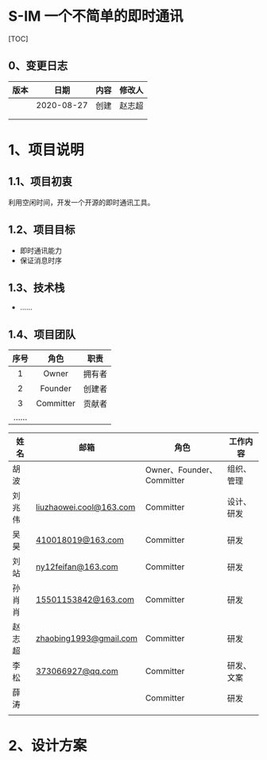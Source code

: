 # S-IM  一个不简单的即时通讯
[TOC]

## 0、变更日志

| 版本 | 日期       | 内容           | 修改人 |
| ---- | ---------- | -------------- | ------ |
|      | 2020-08-27 | 创建           | 赵志超 |
|      |  | | |
|      |  | | |

# 1、项目说明

## 1.1、项目初衷

利用空闲时间，开发一个开源的即时通讯工具。

## 1.2、项目目标

+ 即时通讯能力
+ 保证消息时序

## 1.3、技术栈
+ ……

## 1.4、项目团队

| 序号 |   角色    |  职责  |
| :--: | :-------: | :----: |
|  1   |   Owner   | 拥有者 |
|  2   |  Founder  | 创建者 |
|  3   | Committer | 贡献者 |
|  ……  |           |        |



| 姓名   | 邮箱                    | 角色                      | 工作内容       |
| ------ | ----------------------- | ------------------------- | -------------- |
| 胡波   |                         | Owner、Founder、Committer | 组织、管理 |
| 刘兆伟 | liuzhaowei.cool@163.com | Committer                 | 设计、研发 |
| 吴昊   | 410018019@163.com       | Committer                 | 研发 |
| 刘站   | ny12feifan@163.com      | Committer                 | 研发 |
| 孙肖肖 | 15501153842@163.com     | Committer                 | 研发 |
| 赵志超 | zhaobing1993@gmail.com  | Committer                 | 研发 |
| 李松   | 373066927@qq.com        | Committer                 | 研发、文案 |
| 薛涛   |                         | Committer                 | 研发 |
|        |                         |                           |                |

# 2、设计方案


